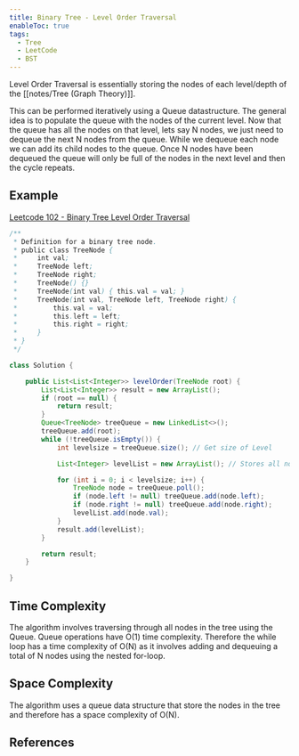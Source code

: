 ```yaml
---
title: Binary Tree - Level Order Traversal
enableToc: true
tags:
  - Tree
  - LeetCode
  - BST
---
```


Level Order Traversal is essentially storing the nodes of each level/depth of the [[notes/Tree (Graph Theory)]].

This can be performed iteratively using a Queue datastructure.
The general idea is to populate the queue with the nodes of the current level.
Now that the queue has all the nodes on that level, lets say N nodes, we just need to dequeue the next N nodes from the queue.
While we dequeue each node we can add its child nodes to the queue.
Once N nodes have been dequeued the queue will only be full of the nodes in the next level and then the cycle repeats. 
 

## Example
[Leetcode 102 - Binary Tree Level Order Traversal](https://leetcode.com/problems/binary-tree-level-order-traversal/)
```java {title="Leetcode 102"}
/**
 * Definition for a binary tree node.
 * public class TreeNode {
 *     int val;
 *     TreeNode left;
 *     TreeNode right;
 *     TreeNode() {}
 *     TreeNode(int val) { this.val = val; }
 *     TreeNode(int val, TreeNode left, TreeNode right) {
 *         this.val = val;
 *         this.left = left;
 *         this.right = right;
 *     }
 * }
 */

class Solution {

    public List<List<Integer>> levelOrder(TreeNode root) {
        List<List<Integer>> result = new ArrayList();
        if (root == null) {
            return result;
        }
        Queue<TreeNode> treeQueue = new LinkedList<>();
        treeQueue.add(root);
        while (!treeQueue.isEmpty()) {
            int levelsize = treeQueue.size(); // Get size of Level

            List<Integer> levelList = new ArrayList(); // Stores all nodes on cur Level

            for (int i = 0; i < levelsize; i++) {
                TreeNode node = treeQueue.poll();
                if (node.left != null) treeQueue.add(node.left);
                if (node.right != null) treeQueue.add(node.right);
                levelList.add(node.val);
            }
            result.add(levelList);
        }

        return result;
    }

}
```

## Time Complexity
The algorithm involves traversing through all nodes in the tree using the Queue. 
Queue operations have O(1) time complexity. Therefore the while loop has a time complexity of O(N) as it involves adding and dequeuing a total of N nodes using the nested for-loop. 

## Space Complexity
The algorithm uses a queue data structure that store the nodes in the tree and therefore has a space complexity of O(N).


## References